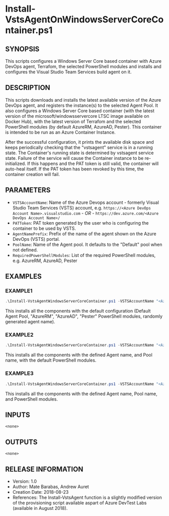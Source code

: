# Install-VstsAgentOnWindowsServerCoreContainer.ps1

## SYNOPSIS

This scripts configures a Windows Server Core based container with Azure DevOps agent, Terrafom, the selected PowerShell modules and installs and configures the Visual Studio Team Services build agent on it.

## DESCRIPTION

This scripts downloads and installs the latest available version of the Azure DevOps agent, and registers the instance(s) to the selected Agent Pool. It also configures a Windows Server Core based container (with the latest version of the microsoft/windowsservercore LTSC image available on Docker Hub), with the latest version of Terrafom and the selected PowerShell modules (by default AzureRM, AzureAD, Pester). This container is intended to be run as an Azure Container Instance.

After the successful configuration, it prints the available disk space and keeps periodically checking that the "vstsagent" service is in a running state. The Container's running state is determined by vstsagent service state. Failure of the service will cause the Container instance to be re-initialized. If this happens and the PAT token is still valid, the container will auto-heal itself. If the PAT token has been revoked by this time, the container creation will fail.

## PARAMETERS

- `VSTSAccountName`: Name of the Azure Devops account - formerly Visual Studio Team Services (VSTS) account, e.g. `https://<Azure DevOps Account Name>.visualstudio.com` *- OR -* `https://dev.azure.com/<Azure DevOps Account Name>/`
- `PATToken`: PAT token generated by the user who is configuring the container to be used by VSTS.
- `AgentNamePrefix`: Prefix of the name of the agent shown on the Azure DevOps (VSTS) portal.
- `PoolName`: Name of the Agent pool. It defaults to the "Default" pool when not defined.
- `RequiredPowerShellModules`: List of the required PowerShell modules, e.g. AzureRM, AzureAD, Pester

## EXAMPLES

### EXAMPLE1

```powershell
.\Install-VstsAgentWindowsServerCoreContainer.ps1 -VSTSAccountName "<Azure Devops account Name>" -PATToken "<PAT Token value>"
```

This installs all the components with the default configuration (Default Agent Pool, "AzureRM", "AzureAD", "Pester" PowerShell modules, randomly generated agent name).

### EXAMPLE2

```powershell
.\Install-VstsAgentWindowsServerCoreContainer.ps1 -VSTSAccountName "<Azure Devops account Name>" -PATToken "<PAT Token value>" -AgentNamePrefix "<prefix of the Azure DevOps agent's name>" -PoolName "CoreContainers"
```

This installs all the components with the defined Agent name, and Pool name, with the default PowerShell modules.

### EXAMPLE3

```powershell
.\Install-VstsAgentWindowsServerCoreContainer.ps1 -VSTSAccountName "<Azure Devops account Name>" -PATToken "<PAT Token value>" -AgentNamePrefix "<prefix of the Azure DevOps agent's name>" -PoolName "CoreContainers" -RequiredPowerShellModules "AzureRM", "AzureAD", "Pester"
```

This installs all the components with the defined Agent name, Pool name, and PowerShell modules.

## INPUTS

    <none>

## OUTPUTS

    <none>

## RELEASE INFORMATION

- Version:        1.0
- Author:         Mate Barabas, Andrew Auret
- Creation Date:  2018-08-23
- References:     The Install-VstsAgent function is a slightly modified version of the provisioning script available aspart of Azure DevTest Labs (available in August 2018).
